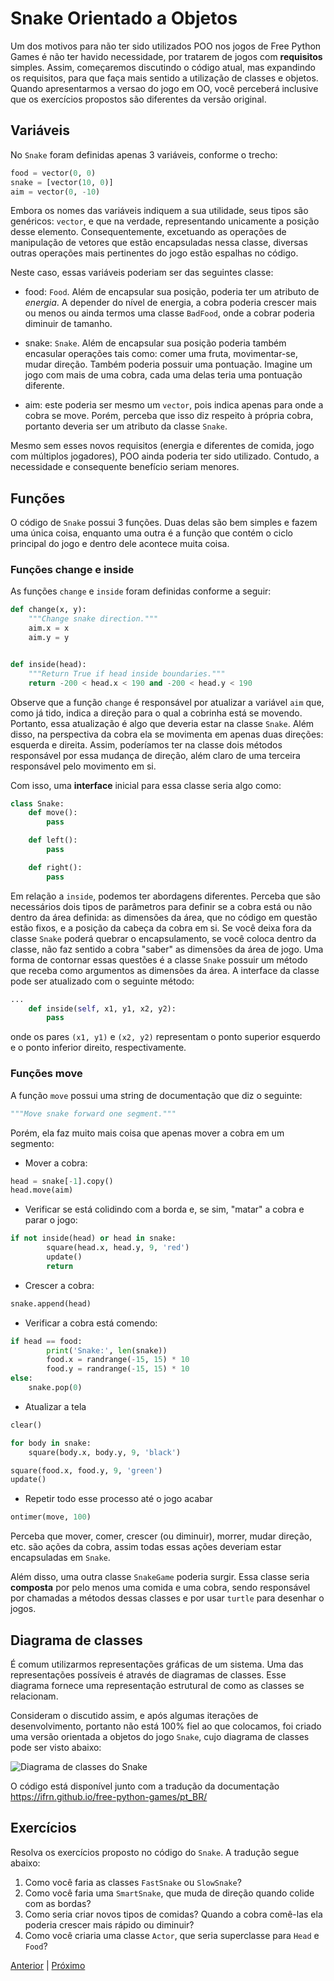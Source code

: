 # Snake Orientado a Objetos

Um dos motivos para não ter sido utilizados POO nos jogos de Free Python Games
é não ter havido necessidade, por tratarem de jogos com **requisitos** simples.
Assim, começaremos discutindo o código atual, mas expandindo os requisitos, para
que faça mais sentido a utilização de classes e objetos. Quando apresentarmos
a versao do jogo em OO, você perceberá inclusive que os exercícios propostos são
diferentes da versão original.

## Variáveis

No `Snake` foram definidas apenas 3 variáveis, conforme o trecho:

```python
food = vector(0, 0)
snake = [vector(10, 0)]
aim = vector(0, -10)
```

Embora os nomes das variáveis indiquem a sua utilidade, seus tipos são
genéricos: `vector`, e que na verdade, representando unicamente a posição
desse elemento. Consequentemente, excetuando as operações de manipulação
de vetores que estão encapsuladas nessa classe, diversas outras operações
mais pertinentes do jogo estão espalhas no código.

Neste caso, essas variáveis poderiam ser das seguintes classe:

- food: `Food`. Além de encapsular sua posição, poderia ter um atributo de
*energia*. A depender do nível de energia, a cobra poderia crescer mais ou
menos ou ainda termos uma classe `BadFood`, onde a cobrar poderia diminuir
de tamanho.

- snake: `Snake`. Além de encapsular sua posição poderia também encasular
operações tais como: comer uma fruta, movimentar-se, mudar direção.
Também poderia possuir uma pontuação. Imagine um jogo com mais de uma cobra,
cada uma delas teria uma pontuação diferente.

- aim: este poderia ser mesmo um `vector`, pois indica apenas para onde
a cobra se move. Porém, perceba que isso diz respeito à própria cobra,
portanto deveria ser um atributo da classe `Snake`.

Mesmo sem esses novos requisitos (energia e diferentes de comida, jogo com
múltiplos jogadores), POO ainda poderia ter sido utilizado. Contudo, a
necessidade e consequente benefício seriam menores.

## Funções

O código de `Snake` possui 3 funções. Duas delas são bem simples e fazem uma
única coisa, enquanto uma outra é a função que contém o ciclo principal do jogo
e dentro dele acontece muita coisa.

### Funções change e inside

As funções `change` e `inside` foram definidas conforme a seguir:

```python
def change(x, y):
    """Change snake direction."""
    aim.x = x
    aim.y = y


def inside(head):
    """Return True if head inside boundaries."""
    return -200 < head.x < 190 and -200 < head.y < 190
```

Observe que a função `change` é responsável por atualizar a variável `aim` que,
como já tido, indica a direção para o qual a cobrinha está se movendo. Portanto,
essa atualização é algo que deveria estar na classe `Snake`. Além disso, na
perspectiva da cobra ela se movimenta em apenas duas direções: esquerda e
direita. Assim, poderíamos ter na classe dois métodos responsável por essa
mudança de direção, além claro de uma terceira responsável pelo movimento em si.

Com isso, uma **interface** inicial para essa classe seria algo como:

```python
class Snake:
    def move():
        pass

    def left():
        pass

    def right():
        pass
```

Em relação a `inside`, podemos ter abordagens diferentes. Perceba que são
necessários dois tipos de parâmetros para definir se a cobra está ou não
dentro da área definida: as dimensões da área, que no código em questão estão
fixos, e a posição da cabeça da cobra em si. Se você deixa fora da classe `Snake`
poderá quebrar o encapsulamento, se você coloca dentro da classe, não faz sentido
a cobra "saber" as dimensões da área de jogo. Uma forma de contornar essas
questões é a classe `Snake` possuir um método que receba como argumentos as
dimensões da área. A interface da classe pode ser atualizado com o seguinte
método:

```python
...
    def inside(self, x1, y1, x2, y2):
        pass
```

onde os pares `(x1, y1)` e `(x2, y2)` representam o ponto superior esquerdo e
o ponto inferior direito, respectivamente.

### Funções move

A função `move` possui uma string de documentação que diz o seguinte:

```python
"""Move snake forward one segment."""
```

Porém, ela faz muito mais coisa que apenas mover a cobra em um segmento:

- Mover a cobra:

```python
head = snake[-1].copy()
head.move(aim)
```

- Verificar se está colidindo com a borda e, se sim, "matar" a cobra e parar
o jogo:

```python
if not inside(head) or head in snake:
        square(head.x, head.y, 9, 'red')
        update()
        return
```

- Crescer a cobra:

```python
snake.append(head)
```

- Verificar a cobra está comendo:

```python
if head == food:
        print('Snake:', len(snake))
        food.x = randrange(-15, 15) * 10
        food.y = randrange(-15, 15) * 10
else:
    snake.pop(0)
```

- Atualizar a tela

```python
clear()

for body in snake:
    square(body.x, body.y, 9, 'black')

square(food.x, food.y, 9, 'green')
update()
```

- Repetir todo esse processo até o jogo acabar

```python
ontimer(move, 100)
```

Perceba que mover, comer, crescer (ou diminuir), morrer,
mudar direção, etc. são ações da cobra, assim todas essas
ações deveriam estar encapsuladas em `Snake`.

Além disso, uma outra classe `SnakeGame` poderia surgir.
Essa classe seria **composta**  por pelo menos uma comida
e uma cobra, sendo responsável por chamadas a métodos dessas
classes e por usar `turtle` para desenhar o jogos.

## Diagrama de classes

É comum utilizarmos representações gráficas de um sistema.
Uma das representações possíveis é através de diagramas de classes. Esse diagrama
fornece uma representação estrutural de como as classes se relacionam.

Consideram o discutido assim, e após algumas iterações de
desenvolvimento, portanto não está 100% fiel ao que colocamos,
foi criado uma versão orientada a objetos do jogo `Snake`,
cujo diagrama de classes pode ser visto abaixo:

![Diagrama de classes do Snake](snake_oo.png "Diagrama de classes do Snake")


O código está disponível junto com a tradução da documentação
https://ifrn.github.io/free-python-games/pt_BR/

## Exercícios

Resolva os exercícios proposto no código do `Snake`. A tradução segue abaixo:

1. Como você faria as classes `FastSnake` ou `SlowSnake`?
1. Como você faria uma `SmartSnake`, que muda de direção quando colide com as
bordas?
1. Como seria criar novos tipos de comidas? Quando a cobra comê-las ela poderia
crescer mais rápido ou diminuir?
1. Como você criaria uma classe `Actor`, que seria superclasse para `Head` e
`Food`?

[Anterior](05_poo_jogos.md) | [Próximo](06_poo_pacman.md)
